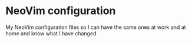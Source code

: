 # NeoVim configuration

My NeoVim configuration files so I can have the same ones at work and at home and know what I have changed
